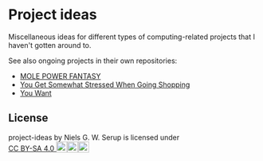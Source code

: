 # Project ideas

Miscellaneous ideas for different types of computing-related projects
that I haven't gotten around to.


See also ongoing projects in their own repositories:

  - [MOLE POWER FANTASY](https://github.com/nqpz/mole-power-fantasy)
  - [You Get Somewhat Stressed When Going Shopping](https://github.com/nqpz/supermarket)
  - [You Want](https://github.com/nqpz/youwant)


## License

<p xmlns:cc="http://creativecommons.org/ns#" xmlns:dct="http://purl.org/dc/terms/"><span property="dct:title">project-ideas</span> by <span property="cc:attributionName">Niels G. W. Serup</span> is licensed under <a href="https://creativecommons.org/licenses/by-sa/4.0/?ref=chooser-v1" target="_blank" rel="license noopener noreferrer" style="display:inline-block;">CC BY-SA 4.0 <img style="height:22px!important;vertical-align:text-bottom;" src="https://mirrors.creativecommons.org/presskit/icons/cc.svg?ref=chooser-v1" alt=""><img style="height:22px!important;vertical-align:text-bottom;" src="https://mirrors.creativecommons.org/presskit/icons/by.svg?ref=chooser-v1" alt=""><img style="height:22px!important;vertical-align:text-bottom;" src="https://mirrors.creativecommons.org/presskit/icons/sa.svg?ref=chooser-v1" alt=""></a></p>
